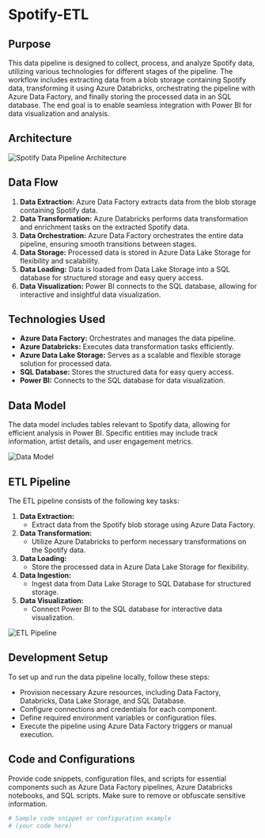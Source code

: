 # Spotify-ETL

## Purpose
This data pipeline is designed to collect, process, and analyze Spotify data, utilizing various technologies for different stages of the pipeline. The workflow includes extracting data from a blob storage containing Spotify data, transforming it using Azure Databricks, orchestrating the pipeline with Azure Data Factory, and finally storing the processed data in an SQL database. The end goal is to enable seamless integration with Power BI for data visualization and analysis.

## Architecture
![Spotify Data Pipeline Architecture](<insert architecture image URL>)

## Data Flow
1. **Data Extraction:** Azure Data Factory extracts data from the blob storage containing Spotify data.
2. **Data Transformation:** Azure Databricks performs data transformation and enrichment tasks on the extracted Spotify data.
3. **Data Orchestration:** Azure Data Factory orchestrates the entire data pipeline, ensuring smooth transitions between stages.
4. **Data Storage:** Processed data is stored in Azure Data Lake Storage for flexibility and scalability.
5. **Data Loading:** Data is loaded from Data Lake Storage into a SQL database for structured storage and easy query access.
6. **Data Visualization:** Power BI connects to the SQL database, allowing for interactive and insightful data visualization.

## Technologies Used
- **Azure Data Factory:** Orchestrates and manages the data pipeline.
- **Azure Databricks:** Executes data transformation tasks efficiently.
- **Azure Data Lake Storage:** Serves as a scalable and flexible storage solution for processed data.
- **SQL Database:** Stores the structured data for easy query access.
- **Power BI:** Connects to the SQL database for data visualization.

## Data Model
The data model includes tables relevant to Spotify data, allowing for efficient analysis in Power BI. Specific entities may include track information, artist details, and user engagement metrics.

![Data Model](<insert data model image URL>)

## ETL Pipeline
The ETL pipeline consists of the following key tasks:
1. **Data Extraction:**
   - Extract data from the Spotify blob storage using Azure Data Factory.
2. **Data Transformation:**
   - Utilize Azure Databricks to perform necessary transformations on the Spotify data.
3. **Data Loading:**
   - Store the processed data in Azure Data Lake Storage for flexibility.
4. **Data Ingestion:**
   - Ingest data from Data Lake Storage to SQL Database for structured storage.
5. **Data Visualization:**
   - Connect Power BI to the SQL database for interactive data visualization.

![ETL Pipeline](<insert ETL pipeline image URL>)

## Development Setup
To set up and run the data pipeline locally, follow these steps:
- Provision necessary Azure resources, including Data Factory, Databricks, Data Lake Storage, and SQL Database.
- Configure connections and credentials for each component.
- Define required environment variables or configuration files.
- Execute the pipeline using Azure Data Factory triggers or manual execution.

## Code and Configurations
Provide code snippets, configuration files, and scripts for essential components such as Azure Data Factory pipelines, Azure Databricks notebooks, and SQL scripts. Make sure to remove or obfuscate sensitive information.

```python
# Sample code snippet or configuration example
# (your code here)
